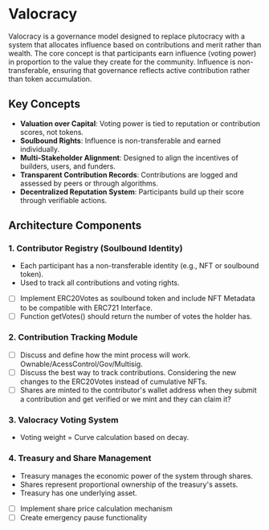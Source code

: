 # Valocracy

Valocracy is a governance model designed to replace plutocracy with a system that allocates influence based on contributions and merit rather than wealth. The core concept is that participants earn influence (voting power) in proportion to the value they create for the community. Influence is non-transferable, ensuring that governance reflects active contribution rather than token accumulation.

## Key Concepts

- **Valuation over Capital**: Voting power is tied to reputation or contribution scores, not tokens.
- **Soulbound Rights**: Influence is non-transferable and earned individually.
- **Multi-Stakeholder Alignment**: Designed to align the incentives of builders, users, and funders.
- **Transparent Contribution Records**: Contributions are logged and assessed by peers or through algorithms.
- **Decentralized Reputation System**: Participants build up their score through verifiable actions.

## Architecture Components

### 1. Contributor Registry (Soulbound Identity)

- Each participant has a non-transferable identity (e.g., NFT or soulbound token).
- Used to track all contributions and voting rights.
- [ ] Implement ERC20Votes as soulbound token and include NFT Metadata to be compatible with ERC721 Interface.
- [ ] Function getVotes() should return the number of votes the holder has.

### 2. Contribution Tracking Module

- [ ] Discuss and define how the mint process will work. Ownable/AcessControl/Gov/Multisig.
- [ ] Discuss the best way to track contributions. Considering the new changes to the ERC20Votes instead of cumulative NFTs.
- [ ] Shares are minted to the contributor's wallet address when they submit a contribution and get verified or we mint and they can claim it?

### 3. Valocracy Voting System

- Voting weight = Curve calculation based on decay.

### 4. Treasury and Share Management

- Treasury manages the economic power of the system through shares.
- Shares represent proportional ownership of the treasury's assets.
- Treasury has one underlying asset.
- [ ] Implement share price calculation mechanism
- [ ] Create emergency pause functionality